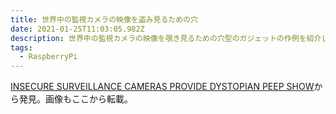 ```yaml
---
title: 世界中の監視カメラの映像を盗み見るための穴
date: 2021-01-25T11:03:05.982Z
description: 世界中の監視カメラの映像を覗き見るための穴型のガジェットの作例を紹介します。
tags:
  - RaspberryPi
---
```

[INSECURE SURVEILLANCE CAMERAS PROVIDE DYSTOPIAN PEEP SHOW](https://hackaday.com/2020/02/18/insecure-surveillance-cameras-provide-dystopian-peep-show/)から発見。画像もここから転載。
